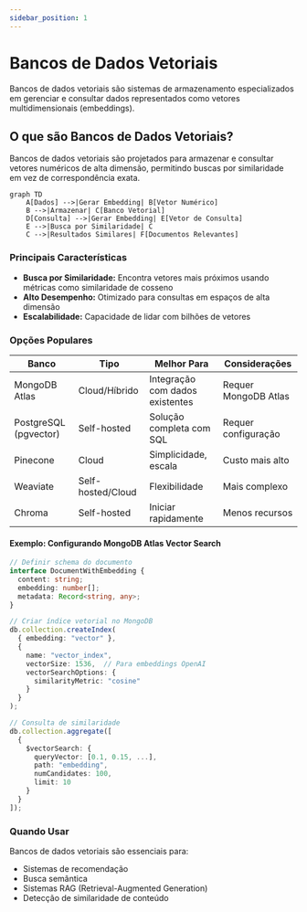 ```yaml
---
sidebar_position: 1
---
```


# Bancos de Dados Vetoriais

Bancos de dados vetoriais são sistemas de armazenamento especializados em gerenciar e consultar dados representados como vetores multidimensionais (embeddings).

## O que são Bancos de Dados Vetoriais?

Bancos de dados vetoriais são projetados para armazenar e consultar vetores numéricos de alta dimensão, permitindo buscas por similaridade em vez de correspondência exata.

```mermaid
graph TD
    A[Dados] -->|Gerar Embedding| B[Vetor Numérico]
    B -->|Armazenar| C[Banco Vetorial]
    D[Consulta] -->|Gerar Embedding| E[Vetor de Consulta]
    E -->|Busca por Similaridade| C
    C -->|Resultados Similares| F[Documentos Relevantes]
```

### Principais Características
- **Busca por Similaridade:** Encontra vetores mais próximos usando métricas como similaridade de cosseno
- **Alto Desempenho:** Otimizado para consultas em espaços de alta dimensão
- **Escalabilidade:** Capacidade de lidar com bilhões de vetores

### Opções Populares

| Banco         | Tipo             | Melhor Para                  | Considerações            |
|--------------|------------------|-----------------------------|--------------------------|
| MongoDB Atlas| Cloud/Híbrido    | Integração com dados existentes | Requer MongoDB Atlas     |
| PostgreSQL (pgvector) | Self-hosted | Solução completa com SQL     | Requer configuração      |
| Pinecone     | Cloud            | Simplicidade, escala         | Custo mais alto          |
| Weaviate     | Self-hosted/Cloud| Flexibilidade                | Mais complexo            |
| Chroma       | Self-hosted      | Iniciar rapidamente          | Menos recursos           |

#### Exemplo: Configurando MongoDB Atlas Vector Search

```ts
// Definir schema do documento
interface DocumentWithEmbedding {
  content: string;
  embedding: number[];
  metadata: Record<string, any>;
}

// Criar índice vetorial no MongoDB
db.collection.createIndex(
  { embedding: "vector" },
  {
    name: "vector_index",
    vectorSize: 1536,  // Para embeddings OpenAI
    vectorSearchOptions: {
      similarityMetric: "cosine"
    }
  }
);

// Consulta de similaridade
db.collection.aggregate([
  {
    $vectorSearch: {
      queryVector: [0.1, 0.15, ...],
      path: "embedding",
      numCandidates: 100,
      limit: 10
    }
  }
]);
```

### Quando Usar
Bancos de dados vetoriais são essenciais para:
- Sistemas de recomendação
- Busca semântica
- Sistemas RAG (Retrieval-Augmented Generation)
- Detecção de similaridade de conteúdo 